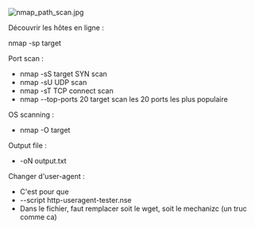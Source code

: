 ![nmap_path_scan.jpg](file:///home/wpkaliuser/.config/joplin-desktop/resources/f319bb4717014abe9c0bcf8a8037e5f0.jpg)

Découvrir les hôtes en ligne :

nmap -sp target

Port scan :

- nmap -sS target SYN scan
- nmap -sU UDP scan
- nmap -sT TCP connect scan
- nmap --top-ports 20 target scan les 20 ports les plus populaire

OS scanning :

- nmap -O target

Output file :

- -oN output.txt

Changer d'user-agent :
- C'est pour que 
- --script http-useragent-tester.nse
- Dans le fichier, faut remplacer soit le wget, soit le mechanizc (un truc comme ca)
